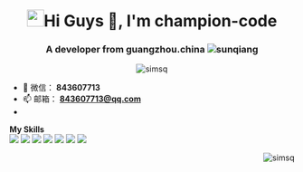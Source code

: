 <!--
**champion-code/champion-code** is a ✨ _special_ ✨ repository because its `README.md` (this file) appears on your GitHub profile.

Here are some ideas to get you started:

- 🔭 I’m currently working on ...
- 🌱 I’m currently learning ...
- 👯 I’m looking to collaborate on ...
- 🤔 I’m looking for help with ...
- 💬 Ask me about ...
- 📫 How to reach me: ...
- 😄 Pronouns: ...
- ⚡ Fun fact: ...
-->

<h1 align="center"> <img src="https://raw.githubusercontent.com/iampavangandhi/iampavangandhi/master/gifs/Hi.gif" width="30px">Hi Guys 👋, I'm champion-code</h1>
<h3 align="center">A developer from guangzhou.china <img src="https://visitor-badge.laobi.icu/badge?page_id=simsq" alt="sunqiang" /></h3>
<p align="center"> <img src="https://github-profile-trophy.vercel.app/?username=champion-code&title=Stars,Followers,Repositories,Commit,Issues,PullRequest" alt="simsq" /></p>

- 🐧 微信： **843607713**
- 📫 邮箱： **843607713@qq.com**
-
 **My Skills**  
![](https://img.shields.io/badge/-Python-3e74a2?style=flat-square&logo=Python&logoColor=fff)
![](https://img.shields.io/badge/-Docker-2496ED?style=flat-square&logo=Docker&logoColor=fff)
![](https://img.shields.io/badge/-Linux-000000?style=flat-square&logo=Linux&logoColor=fff)
![](https://img.shields.io/badge/-Testing-4479A1?style=flat-square&logo=Testing&logoColor=fff)
![](https://img.shields.io/badge/-VScode-007ACC?style=flat-square&logo=VScode&logoColor=fff)
![](https://img.shields.io/badge/-LoadTest-FF7ACC?style=flat-square&logo=LoadTest&logoColor=fff)
![](https://img.shields.io/badge/-TestRobot-7A00CC?style=flat-square&logo=TestRobot&logoColor=fff)

<p align="right">
<img src="https://github-readme-stats.vercel.app/api?username=champion-code&show_icons=true&theme=tokyonight&hide=prs,contribs)" alt="simsq" />
</p>



